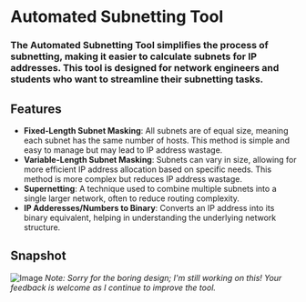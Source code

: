 # Automated Subnetting Tool
### The Automated Subnetting Tool simplifies the process of subnetting, making it easier to calculate subnets for IP addresses. This tool is designed for network engineers and students who want to streamline their subnetting tasks.

## Features
- **Fixed-Length Subnet Masking**: All subnets are of equal size, meaning each subnet has the same number of hosts. This method is simple and easy to manage but may lead to IP address wastage.
- **Variable-Length Subnet Masking**: Subnets can vary in size, allowing for more efficient IP address allocation based on specific needs. This method is more complex but reduces IP address wastage.
- **Supernetting**: A technique used to combine multiple subnets into a single larger network, often to reduce routing complexity.
- **IP Adderesses/Numbers to Binary**:  Converts an IP address into its binary equivalent, helping in understanding the underlying network structure.

## Snapshot
![Image](https://github.com/user-attachments/assets/dbdcc9ed-b931-47c6-8d8a-07416be6ada2)
*Note: Sorry for the boring design; I'm still working on this! Your feedback is welcome as I continue to improve the tool.*
